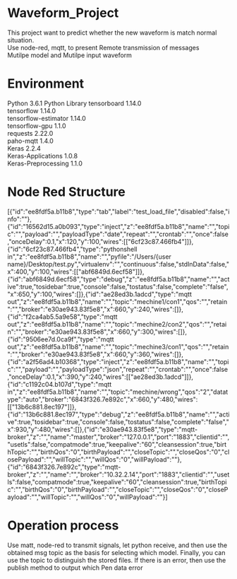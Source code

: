 # Waveform_Project
This project want to predict whether the new waveform is match normal situation.   
Use node-red, mqtt, to present Remote transmission of messages  
Mutilpe model and Mutilpe input waveform
# Environment
Python 3.6.1
Python Library
tensorboard          1.14.0   
tensorflow           1.14.0   
tensorflow-estimator 1.14.0   
tensorflow-gpu       1.1.0  
requests             2.22.0   
paho-mqtt            1.4.0    
Keras                2.2.4    
Keras-Applications   1.0.8    
Keras-Preprocessing  1.1.0   
# Node Red Structure
[{"id":"ee8fdf5a.b11b8","type":"tab","label":"test_load_file","disabled":false,"info":""},{"id":"16562d15.a0b093","type":"inject","z":"ee8fdf5a.b11b8","name":"","topic":"","payload":"","payloadType":"date","repeat":"","crontab":"","once":false,"onceDelay":0.1,"x":120,"y":100,"wires":[["6cf23c87.466fb4"]]},{"id":"6cf23c87.466fb4","type":"pythonshell in","z":"ee8fdf5a.b11b8","name":"","pyfile":"/Users/{user name}/Desktop/test.py","virtualenv":"","continuous":false,"stdInData":false,"x":400,"y":100,"wires":[["abf6849d.6ecf58"]]},{"id":"abf6849d.6ecf58","type":"debug","z":"ee8fdf5a.b11b8","name":"","active":true,"tosidebar":true,"console":false,"tostatus":false,"complete":"false","x":650,"y":100,"wires":[]},{"id":"ae28ed3b.1adcd","type":"mqtt out","z":"ee8fdf5a.b11b8","name":"","topic":"mechine1/con1","qos":"","retain":"","broker":"e30ae943.83f5e8","x":660,"y":240,"wires":[]},{"id":"f2ca4ab5.5a9e58","type":"mqtt out","z":"ee8fdf5a.b11b8","name":"","topic":"mechine2/con2","qos":"","retain":"","broker":"e30ae943.83f5e8","x":660,"y":300,"wires":[]},{"id":"9506ee7d.0ca9f","type":"mqtt out","z":"ee8fdf5a.b11b8","name":"","topic":"mechine3/con1","qos":"","retain":"","broker":"e30ae943.83f5e8","x":660,"y":360,"wires":[]},{"id":"a2f56ad4.b10368","type":"inject","z":"ee8fdf5a.b11b8","name":"","topic":"","payload":"","payloadType":"json","repeat":"","crontab":"","once":false,"onceDelay":0.1,"x":390,"y":240,"wires":[["ae28ed3b.1adcd"]]},{"id":"c1192c04.b107d","type":"mqtt in","z":"ee8fdf5a.b11b8","name":"","topic":"mechine/wrong","qos":"2","datatype":"auto","broker":"6843f326.7e892c","x":660,"y":480,"wires":[["13b6c881.8ec197"]]},{"id":"13b6c881.8ec197","type":"debug","z":"ee8fdf5a.b11b8","name":"","active":true,"tosidebar":true,"console":false,"tostatus":false,"complete":"false","x":930,"y":480,"wires":[]},{"id":"e30ae943.83f5e8","type":"mqtt-broker","z":"","name":"master","broker":"127.0.0.1","port":"1883","clientid":"","usetls":false,"compatmode":true,"keepalive":"60","cleansession":true,"birthTopic":"","birthQos":"0","birthPayload":"","closeTopic":"","closeQos":"0","closePayload":"","willTopic":"","willQos":"0","willPayload":""},{"id":"6843f326.7e892c","type":"mqtt-broker","z":"","name":"","broker":"10.32.2.14","port":"1883","clientid":"","usetls":false,"compatmode":true,"keepalive":"60","cleansession":true,"birthTopic":"","birthQos":"0","birthPayload":"","closeTopic":"","closeQos":"0","closePayload":"","willTopic":"","willQos":"0","willPayload":""}]

# Operation process
Use matt, node-red to transmit signals, let python receive, and then use the obtained msg topic as the basis for selecting which model. Finally, you can use the topic to distinguish the stored files. If there is an error, then use the publish method to output which Pen data error
